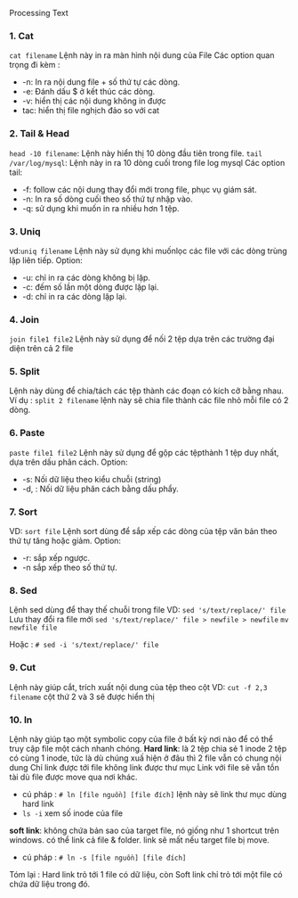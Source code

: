 Processing Text

### 1. Cat
`cat filename`
Lệnh này in ra màn hình nội dung của File
Các option quan trọng đi kèm :
- -n: In ra nội dung file + số thứ tự các dòng.
- -e: Đánh dấu $ ở kết thúc các dòng.
- -v: hiển thị các nội dung không in được
- tac: hiển thị file nghịch đảo so với cat

### 2. Tail & Head
`head -10 filename`: Lệnh này hiển thị 10 dòng đầu tiên trong file.
`tail /var/log/mysql`: Lệnh này in ra 10 dòng cuối trong file log mysql
Các option tail:
- -f: follow các nội dung thay đổi mới trong file, phục vụ giám sát.
- -n: In ra số dòng cuối theo số thứ tự nhập vào.
- -q: sử dụng khi muốn in ra nhiều hơn 1 tệp.
### 3. Uniq
vd:`uniq filename`
Lệnh này sử dụng khi muốnlọc các file với các dòng trùng lặp liên tiếp.
Option:
- -u: chỉ in ra các dòng không bị lặp.
- -c: đếm số lần một dòng được lặp lại.
- -d: chỉ in ra các dòng lặp lại.
### 4. Join
`join file1 file2`
Lệnh này sử dụng để nối 2 tệp dựa trên các trường đại diện trên cả 2 file
### 5. Split
Lệnh này dùng để chia/tách các tệp thành các đoạn có kích cỡ bằng nhau.
Ví dụ : `split 2 filename` lệnh này sẽ chia file thành các file nhỏ mỗi file có 2 dòng.
### 6. Paste
`paste file1 file2`
Lệnh này sử dụng để gộp các tệpthành 1 tệp duy nhất, dựa trên dấu phân cách.
Option:
- -s: Nối dữ liệu theo kiểu chuỗi (string)
- -d, : Nối dữ liệu phân cách bằng dấu phẩy.
### 7. Sort
VD: `sort file`
Lệnh sort dùng để sắp xếp các dòng của tệp văn bản theo thứ tự tăng hoặc giảm.
Option:
- -r: sắp xếp ngược.
- -n sắp xếp theo số thứ tự.
### 8. Sed
Lệnh sed dùng để thay thế chuỗi trong file
VD: `sed 's/text/replace/' file`
Lưu thay đổi ra file mới 
`sed 's/text/replace/' file > newfile > newfile`
`mv newfile file`

Hoặc :
`# sed -i 's/text/replace/' file`
### 9. Cut
Lệnh này giúp cắt, trích xuất nội dung của tệp theo cột
VD: `cut -f 2,3 filename` cột thứ 2 và 3 sẽ được hiển thị
### 10. ln
Lệnh này giúp tạo một symbolic copy của file ở bất kỳ nơi nào để có thể truy cập file một cách nhanh chóng.
**Hard link**: là 2 tệp chia sẻ 1 inode 2 tệp có cùng 1 inode, tức là dù chúng xuấ hiện ở đâu thì 2 file vẫn có chung nội dung
Chỉ link được tới file không link được thư mục
Link với file sẽ vẫn tồn tài dù file được move qua nơi khác.
- cú pháp : `# ln [file nguồn] [file đích]` lệnh này sẽ link thư mục dùng hard link
- `ls -i` xem số inode của file

**soft link**: không chứa bản sao của target file, nó giống như 1  shortcut trên windows.
có thể link cả file & folder.
link sẽ mất nếu target file bị move.
- cú pháp : `# ln -s [file nguồn] [file đích] `

Tóm lại : Hard link trỏ tới 1 file có dữ liệu, còn Soft link chỉ trỏ tới một file có chứa dữ liệu trong đó.